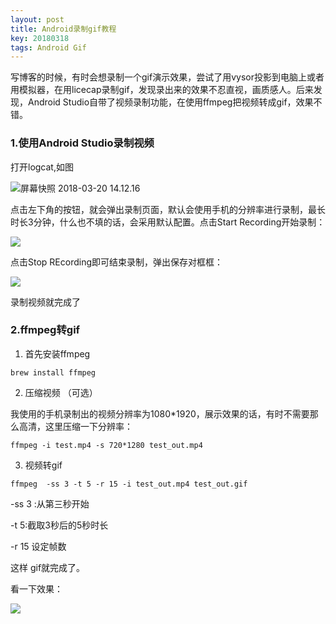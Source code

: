 ```yaml
---
layout: post
title: Android录制gif教程
key: 20180318
tags: Android Gif
---
```


写博客的时候，有时会想录制一个gif演示效果，尝试了用vysor投影到电脑上或者用模拟器，在用licecap录制gif，发现录出来的效果不忍直视，画质感人。后来发现，Android Studio自带了视频录制功能，在使用ffmpeg把视频转成gif，效果不错。

<!--more-->

### 1.使用Android Studio录制视频

打开logcat,如图

![屏幕快照 2018-03-20 14.12.16](http://oon96myva.bkt.clouddn.com/md/3da8b.jpg)

点击左下角的按钮，就会弹出录制页面，默认会使用手机的分辨率进行录制，最长时长3分钟，什么也不填的话，会采用默认配置。点击Start Recording开始录制：

![](http://oon96myva.bkt.clouddn.com/md/h4h18.png)

点击Stop REcording即可结束录制，弹出保存对框框：

![](http://oon96myva.bkt.clouddn.com/md/7wyws.png)

录制视频就完成了

### 2.ffmpeg转gif

1. 首先安装ffmpeg

```
brew install ffmpeg
```

2. 压缩视频 （可选）

我使用的手机录制出的视频分辨率为1080*1920，展示效果的话，有时不需要那么高清，这里压缩一下分辨率：

```
ffmpeg -i test.mp4 -s 720*1280 test_out.mp4
```

3. 视频转gif

```
ffmpeg  -ss 3 -t 5 -r 15 -i test_out.mp4 test_out.gif
```

-ss 3 :从第三秒开始

-t 5:截取3秒后的5秒时长

-r 15 设定帧数

这样 gif就完成了。

看一下效果：

![](http://oon96myva.bkt.clouddn.com/md/owatc.gif)
